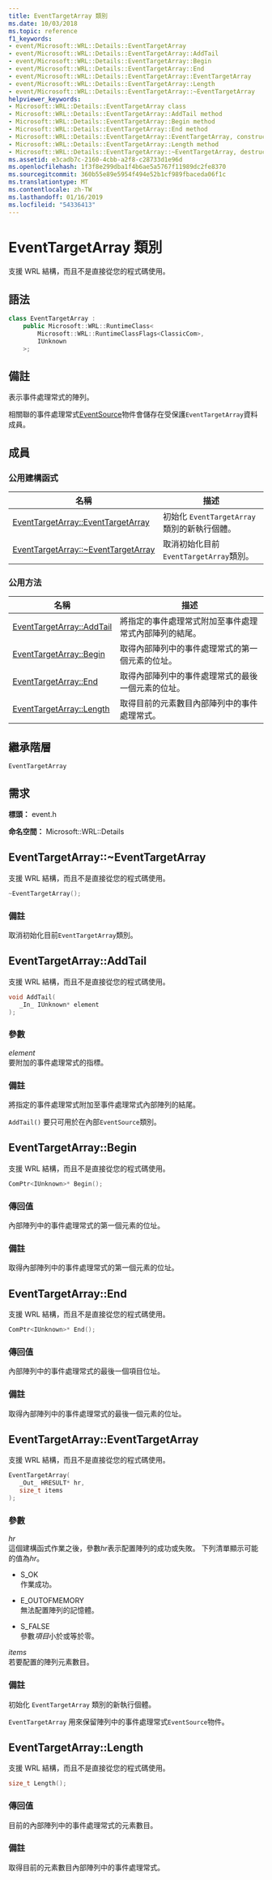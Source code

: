 ```yaml
---
title: EventTargetArray 類別
ms.date: 10/03/2018
ms.topic: reference
f1_keywords:
- event/Microsoft::WRL::Details::EventTargetArray
- event/Microsoft::WRL::Details::EventTargetArray::AddTail
- event/Microsoft::WRL::Details::EventTargetArray::Begin
- event/Microsoft::WRL::Details::EventTargetArray::End
- event/Microsoft::WRL::Details::EventTargetArray::EventTargetArray
- event/Microsoft::WRL::Details::EventTargetArray::Length
- event/Microsoft::WRL::Details::EventTargetArray::~EventTargetArray
helpviewer_keywords:
- Microsoft::WRL::Details::EventTargetArray class
- Microsoft::WRL::Details::EventTargetArray::AddTail method
- Microsoft::WRL::Details::EventTargetArray::Begin method
- Microsoft::WRL::Details::EventTargetArray::End method
- Microsoft::WRL::Details::EventTargetArray::EventTargetArray, constructor
- Microsoft::WRL::Details::EventTargetArray::Length method
- Microsoft::WRL::Details::EventTargetArray::~EventTargetArray, destructor
ms.assetid: e3cadb7c-2160-4cbb-a2f8-c28733d1e96d
ms.openlocfilehash: 1f3f8e299dba1f4b6ae5a5767f11989dc2fe8370
ms.sourcegitcommit: 360b55e89e5954f494e52b1cf989fbaceda06f1c
ms.translationtype: MT
ms.contentlocale: zh-TW
ms.lasthandoff: 01/16/2019
ms.locfileid: "54336413"
---
```

# <a name="eventtargetarray-class"></a>EventTargetArray 類別

支援 WRL 結構，而且不是直接從您的程式碼使用。

## <a name="syntax"></a>語法

```cpp
class EventTargetArray :
    public Microsoft::WRL::RuntimeClass<
        Microsoft::WRL::RuntimeClassFlags<ClassicCom>,
        IUnknown
    >;
```

## <a name="remarks"></a>備註

表示事件處理常式的陣列。

相關聯的事件處理常式[EventSource](eventsource-class.md)物件會儲存在受保護`EventTargetArray`資料成員。

## <a name="members"></a>成員

### <a name="public-constructors"></a>公用建構函式

名稱                                                           | 描述
-------------------------------------------------------------- | -----------------------------------------------------------
[EventTargetArray::EventTargetArray](#eventtargetarray)        | 初始化 `EventTargetArray` 類別的新執行個體。
[EventTargetArray::~EventTargetArray](#tilde-eventtargetarray) | 取消初始化目前`EventTargetArray`類別。

### <a name="public-methods"></a>公用方法

名稱                                  | 描述
------------------------------------- | ---------------------------------------------------------------------------------------
[EventTargetArray::AddTail](#addtail) | 將指定的事件處理常式附加至事件處理常式內部陣列的結尾。
[EventTargetArray::Begin](#begin)     | 取得內部陣列中的事件處理常式的第一個元素的位址。
[EventTargetArray::End](#end)         | 取得內部陣列中的事件處理常式的最後一個元素的位址。
[EventTargetArray::Length](#length)   | 取得目前的元素數目內部陣列中的事件處理常式。

## <a name="inheritance-hierarchy"></a>繼承階層

`EventTargetArray`

## <a name="requirements"></a>需求

**標頭：** event.h

**命名空間：** Microsoft::WRL::Details

## <a name="tilde-eventtargetarray"></a>EventTargetArray::~EventTargetArray

支援 WRL 結構，而且不是直接從您的程式碼使用。

```cpp
~EventTargetArray();
```

### <a name="remarks"></a>備註

取消初始化目前`EventTargetArray`類別。

## <a name="addtail"></a>EventTargetArray::AddTail

支援 WRL 結構，而且不是直接從您的程式碼使用。

```cpp
void AddTail(
   _In_ IUnknown* element
);
```

### <a name="parameters"></a>參數

*element*<br/>
要附加的事件處理常式的指標。

### <a name="remarks"></a>備註

將指定的事件處理常式附加至事件處理常式內部陣列的結尾。

`AddTail()` 要只可用於在內部`EventSource`類別。

## <a name="begin"></a>EventTargetArray::Begin

支援 WRL 結構，而且不是直接從您的程式碼使用。

```cpp
ComPtr<IUnknown>* Begin();
```

### <a name="return-value"></a>傳回值

內部陣列中的事件處理常式的第一個元素的位址。

### <a name="remarks"></a>備註

取得內部陣列中的事件處理常式的第一個元素的位址。

## <a name="end"></a>EventTargetArray::End

支援 WRL 結構，而且不是直接從您的程式碼使用。

```cpp
ComPtr<IUnknown>* End();
```

### <a name="return-value"></a>傳回值

內部陣列中的事件處理常式的最後一個項目位址。

### <a name="remarks"></a>備註

取得內部陣列中的事件處理常式的最後一個元素的位址。

## <a name="eventtargetarray"></a>EventTargetArray::EventTargetArray

支援 WRL 結構，而且不是直接從您的程式碼使用。

```cpp
EventTargetArray(
   _Out_ HRESULT* hr,
   size_t items
);
```

### <a name="parameters"></a>參數

*hr*<br/>
這個建構函式作業之後，參數*hr*表示配置陣列的成功或失敗。 下列清單顯示可能的值為*hr*。

+   S_OK<br/>
    作業成功。

+   E_OUTOFMEMORY<br/>
    無法配置陣列的記憶體。

+   S_FALSE<br/>
    參數*項目*小於或等於零。

*items*<br/>
若要配置的陣列元素數目。

### <a name="remarks"></a>備註

初始化 `EventTargetArray` 類別的新執行個體。

`EventTargetArray` 用來保留陣列中的事件處理常式`EventSource`物件。

## <a name="length"></a>EventTargetArray::Length

支援 WRL 結構，而且不是直接從您的程式碼使用。

```cpp
size_t Length();
```

### <a name="return-value"></a>傳回值

目前的內部陣列中的事件處理常式的元素數目。

### <a name="remarks"></a>備註

取得目前的元素數目內部陣列中的事件處理常式。
